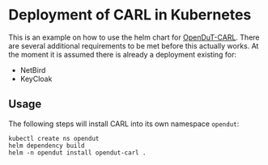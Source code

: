 # Deployment of CARL in Kubernetes

This is an example on how to use the helm chart for [OpenDuT-CARL](https://github.com/eclipse-opendut/opendut/pkgs/container/opendut-chart-carl).
There are several additional requirements to be met before this actually works.
At the moment it is assumed there is already a deployment existing for:
* NetBird
* KeyCloak

## Usage

The following steps will install CARL into its own namespace `opendut`: 
```shell
kubectl create ns opendut
helm dependency build
helm -n opendut install opendut-carl .
```
